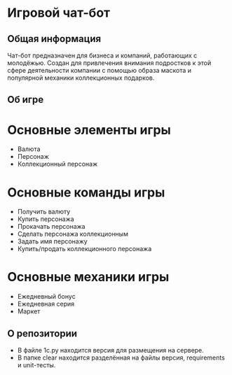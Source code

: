 # Игровой чат-бот
## Общая информация
Чат-бот предназначен для бизнеса и компаний, работающих с молодёжью. 
Создан для привлечения внимания подростков к этой сфере деятельности компании с помощью образа маскота и популярной механики коллекционных подарков.

## Об игре
# Основные элементы игры
- Валюта
- Персонаж
- Коллекционный персонаж

# Основные команды игры
- Получить валюту
- Купить персонажа
- Прокачать персонажа
- Сделать персонажа коллекционным
- Задать имя персонажу
- Купить/продать коллекционного персонажа

# Основные механики игры 
- Ежедневный бонус
- Ежедневная серия
- Маркет

## О репозитории
- В файле 1c.py находится версия для размещения на сервере.
- В папке clear находится разделённая на файлы версия, requirements и unit-тесты.
